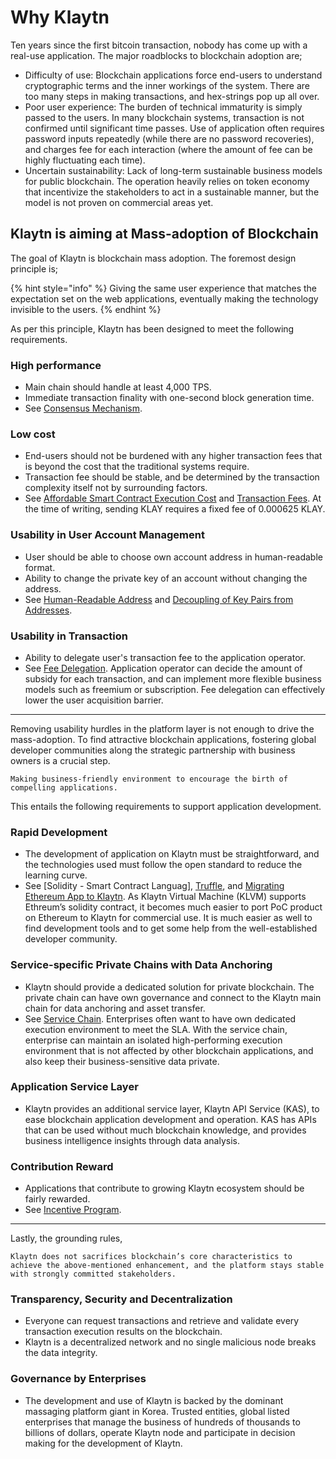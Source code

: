 # Why Klaytn

Ten years since the first bitcoin transaction, nobody has come up with a real-use application. The major roadblocks to blockchain adoption are; 

- Difficulty of use: Blockchain applications force end-users to understand cryptographic terms and the inner workings of the system. There are too many steps in making transactions, and hex-strings pop up all over.
- Poor user experience: The burden of technical immaturity is simply passed to the users. In many blockchain systems, transaction is not confirmed until significant time passes. Use of application often requires password inputs repeatedly (while there are no password recoveries), and charges fee for each interaction (where the amount of fee can be highly fluctuating each time). 
- Uncertain sustainability: Lack of long-term sustainable business models for public blockchain. The operation heavily relies on token economy that incentivize the stakeholders to act in a sustainable manner, but the model is not proven on commercial areas yet.

## Klaytn is aiming at Mass-adoption of Blockchain

The goal of Klaytn is blockchain mass adoption. The foremost design principle is;

{% hint style="info" %}
Giving the same user experience that matches the expectation set on the web applications, eventually making the technology invisible to the users.
{% endhint %}

As per this principle, Klaytn has been designed to meet the following requirements.

### High performance 

- Main chain should handle at least 4,000 TPS. 
- Immediate transaction finality with one-second block generation time.
- See [Consensus Mechanism].

### Low cost 

- End-users should not be burdened with any higher transaction fees that is beyond the cost that the traditional systems require.
- Transaction fee should be stable, and be determined by the transaction complexity itself not by surrounding factors.
- See [Affordable Smart Contract Execution Cost] and [Transaction Fees]. At the time of writing, sending KLAY requires a fixed fee of 0.000625 KLAY. 

### Usability in User Account Management

- User should be able to choose own account address in human-readable format.
- Ability to change the private key of an account without changing the address. 
- See [Human-Readable Address] and [Decoupling of Key Pairs from Addresses].

### Usability in Transaction

- Ability to delegate user's transaction fee to the application operator. 
- See [Fee Delegation]. Application operator can decide the amount of subsidy for each transaction, and can implement more flexible business models such as freemium or subscription. Fee delegation can effectively lower the user acquisition barrier. 

***

Removing usability hurdles in the platform layer is not enough to drive the mass-adoption. To find attractive blockchain applications, fostering global developer communities along the strategic partnership with business owners is a crucial step. 

```
Making business-friendly environment to encourage the birth of compelling applications.
```

This entails the following requirements to support application development. 

### Rapid Development

- The development of application on Klaytn must be straightforward, and the technologies used must follow the open standard to reduce the learning curve.
- See [Solidity - Smart Contract Languag], [Truffle], and [Migrating Ethereum App to Klaytn]. As Klaytn Virtual Machine (KLVM) supports Ethreum’s solidity contract, it becomes much easier to port PoC product on Ethereum to Klaytn for commercial use. It is much easier as well to find development tools and to get some help from the well-established developer community. 

### Service-specific Private Chains with Data Anchoring

- Klaytn should provide a dedicated solution for private blockchain. The private chain can have own governance and connect to the Klaytn main chain for data anchoring and asset transfer. 
- See [Service Chain]. Enterprises often want to have own dedicated execution environment to meet the SLA. With the service chain, enterprise can maintain an isolated high-performing execution environment that is not affected by other blockchain applications, and also keep their business-sensitive data private. 

### Application Service Layer

- Klaytn provides an additional service layer, Klaytn API Service (KAS), to ease blockchain application development and operation. KAS has APIs that can be used without much blockchain knowledge, and provides business intelligence insights through data analysis.    

### Contribution Reward

- Applications that contribute to growing Klaytn ecosystem should be fairly rewarded.
- See [Incentive Program]. 

***

Lastly, the grounding rules, 

```
Klaytn does not sacrifices blockchain’s core characteristics to achieve the above-mentioned enhancement, and the platform stays stable with strongly committed stakeholders.
```

### Transparency, Security and Decentralization

- Everyone can request transactions and retrieve and validate every transaction execution results on the blockchain.
- Klaytn is a decentralized network and no single malicious node breaks the data integrity.

### Governance by Enterprises

- The development and use of Klaytn is backed by the dominant massaging platform giant in Korea. Trusted entities, global listed enterprises that manage the business of hundreds of thousands to billions of dollars, operate Klaytn node and participate in decision making for the development of Klaytn. 



[Decoupling of Key Pairs from Addresses]: design/accounts.md#decoupling-key-pairs-from-addresses
[Multiple Key Pairs and Role-Based Keys]: design/accounts.md#multiple-key-pairs-and-role-based-keys
[Human-Readable Address]: design/accounts.md#human-readable-address-hra
[Consensus Mechanism]: design/consensus-mechanism.md
[Affordable Smart Contract Execution Cost]: design/computation/klaytn-smart-contract.md#affordable-smart-contract-execution-cost
[Transaction Fees]: design/transaction-fees.md
[Fee Delegation]: design/transactions#fee-delegation
[Service Chain]: scaling-solutions.md#service-chain
[Solidity - Smart Contract Language]: ../smart-contract/solidity-smart-contract-language.md
[Truffle]: ../smart-contract/ide-and-tools.md/truffle
[Migrating Ethereum App to Klaytn]: ../bapp/tutorials/migrating-ethereum-app-to-klaytn.md
[Incentive Program]: ../token_economy#incentive-programs





